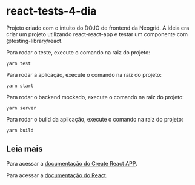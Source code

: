 # react-tests-4-dia

Projeto criado com o intuito do DOJO de frontend da Neogrid.
A ideia era criar um projeto utilizando react-react-app e testar um componente com @testing-library/react.

Para rodar o teste, execute o comando na raiz do projeto:

```
yarn test
```

Para rodar a aplicação, execute o comando na raiz do projeto:

```
yarn start
```

Para rodar o backend mockado, execute o comando na raiz do projeto:

```
yarn server
```

Para rodar o build da aplicação, execute o comando na raiz do projeto:

```
yarn build
```

## Leia mais

Para acessar a [documentação do Create React APP](https://facebook.github.io/create-react-app/docs/getting-started).

Para acessar a [documentação do React](https://reactjs.org/).
